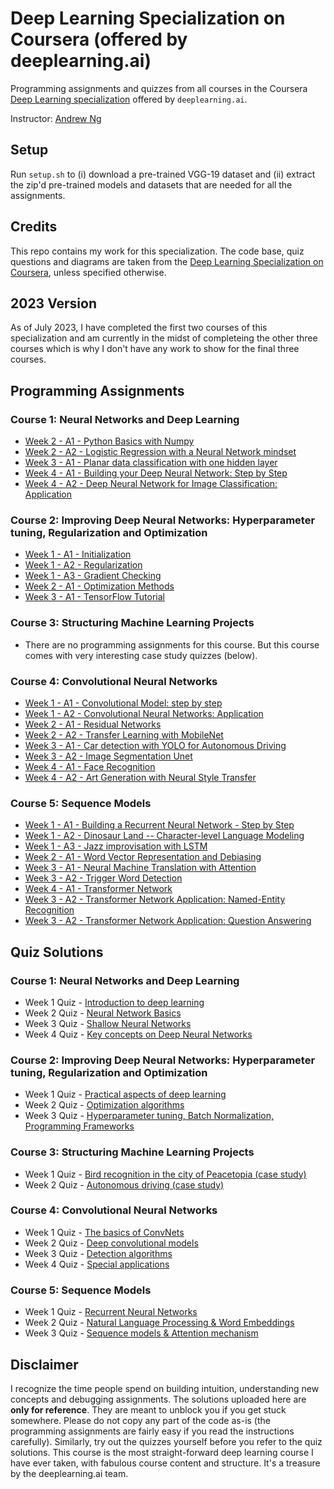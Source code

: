 # Deep Learning Specialization on Coursera (offered by deeplearning.ai)

Programming assignments and quizzes from all courses in the Coursera [Deep Learning specialization](https://www.coursera.org/specializations/deep-learning) offered by `deeplearning.ai`.

Instructor: [Andrew Ng](http://www.andrewng.org/)

## Setup

Run ```setup.sh``` to (i) download a pre-trained VGG-19 dataset and (ii) extract the zip'd pre-trained models and datasets that are needed for all the assignments.

## Credits

This repo contains my work for this specialization. The code base, quiz questions and diagrams are taken from the [Deep Learning Specialization on Coursera](https://www.coursera.org/specializations/deep-learning), unless specified otherwise.

## 2023 Version

As of July 2023, I have completed the first two courses of this specialization and am currently in the midst of completeing the other three courses which is why I don't have any work to show for the final three courses.

## Programming Assignments

### Course 1: Neural Networks and Deep Learning

  - [Week 2 - A1 - Python Basics with Numpy](https://nbviewer.org/github/rowanArora/Deep_Learning_Specialization_DeepLearning.AI_Coursera/blob/main/Course%201%20-%20Neural%20Networks%20and%20Deep%20Learning/Week%202/W2A1/Python_Basics_with_Numpy.ipynb)
  - [Week 2 - A2 - Logistic Regression with a Neural Network mindset](https://nbviewer.org/github/rowanArora/Deep_Learning_Specialization_DeepLearning.AI_Coursera/blob/main/Course%201%20-%20Neural%20Networks%20and%20Deep%20Learning/Week%202/W2A2/Logistic_Regression_with_a_Neural_Network_mindset.ipynb)
  - [Week 3 - A1 - Planar data classification with one hidden layer](https://nbviewer.org/github/rowanArora/Deep_Learning_Specialization_DeepLearning.AI_Coursera/blob/main/Course%201%20-%20Neural%20Networks%20and%20Deep%20Learning/Week%203/W3A1/Planar_data_classification_with_one_hidden_layer_2023_07_17_01_06_35.ipynb)
  - [Week 4 - A1 - Building your Deep Neural Network: Step by Step](https://nbviewer.org/github/rowanArora/Deep_Learning_Specialization_DeepLearning.AI_Coursera/blob/main/Course%201%20-%20Neural%20Networks%20and%20Deep%20Learning/Week%204/W4A1/Building_your_Deep_Neural_Network_Step_by_Step.ipynb)
  - [Week 4 - A2 - Deep Neural Network for Image Classification: Application](https://nbviewer.org/github/rowanArora/Deep_Learning_Specialization_DeepLearning.AI_Coursera/blob/main/Course%201%20-%20Neural%20Networks%20and%20Deep%20Learning/Week%204/W4A2/Deep%20Neural%20Network%20-%20Application.ipynb)

### Course 2: Improving Deep Neural Networks: Hyperparameter tuning, Regularization and Optimization

  - [Week 1 - A1 - Initialization](https://nbviewer.org/github/rowanArora/Deep_Learning_Specialization_DeepLearning.AI_Coursera/blob/main/Course%202%20-%20Improving%20Deep%20Neural%20Networks%3A%20Hyperparameter%20Tuning%2C%20Regularization%20and%20Optimization/Week%201/W1A1/Initialization.ipynb)
  - [Week 1 - A2 - Regularization](https://nbviewer.org/github/rowanArora/Deep_Learning_Specialization_DeepLearning.AI_Coursera/blob/main/Course%202%20-%20Improving%20Deep%20Neural%20Networks%3A%20Hyperparameter%20Tuning%2C%20Regularization%20and%20Optimization/Week%201/W1A2/Regularization.ipynb)
  - [Week 1 - A3 - Gradient Checking](https://nbviewer.org/github/rowanArora/Deep_Learning_Specialization_DeepLearning.AI_Coursera/blob/main/Course%202%20-%20Improving%20Deep%20Neural%20Networks%3A%20Hyperparameter%20Tuning%2C%20Regularization%20and%20Optimization/Week%201/W1A3/Gradient_Checking.ipynb)
  - [Week 2 - A1 - Optimization Methods](https://nbviewer.org/github/rowanArora/Deep_Learning_Specialization_DeepLearning.AI_Coursera/blob/main/Course%202%20-%20Improving%20Deep%20Neural%20Networks%3A%20Hyperparameter%20Tuning%2C%20Regularization%20and%20Optimization/Week%202/W2A1/Optimization_methods.ipynb)
  - [Week 3 - A1 - TensorFlow Tutorial](https://nbviewer.org/github/rowanArora/Deep_Learning_Specialization_DeepLearning.AI_Coursera/blob/main/Course%202%20-%20Improving%20Deep%20Neural%20Networks%3A%20Hyperparameter%20Tuning%2C%20Regularization%20and%20Optimization/Week%203/W3A1/Tensorflow_introduction.ipynb)

### Course 3: Structuring Machine Learning Projects

  - There are no programming assignments for this course. But this course comes with very interesting case study quizzes (below).
  
### Course 4: Convolutional Neural Networks

  - [Week 1 - A1 - Convolutional Model: step by step](https://nbviewer.org/github/rowanArora/Deep_Learning_Specialization_DeepLearning.AI_Coursera/blob/main/Course%204%20-%20Convulational%20Neural%20Networks/Week%201/W1A1/Convolution_model_Step_by_Step_v1.ipynb)
  - [Week 1 - A2 - Convolutional Neural Networks: Application](https://nbviewer.org/github/rowanArora/Deep_Learning_Specialization_DeepLearning.AI_Coursera/blob/main/Course%204%20-%20Convulational%20Neural%20Networks/Week%201/W1A2/Convolution_model_Application.ipynb)
  - [Week 2 - A1 - Residual Networks](https://nbviewer.org/github/rowanArora/Deep_Learning_Specialization_DeepLearning.AI_Coursera/blob/main/Course%204%20-%20Convulational%20Neural%20Networks/Week%202/W2A1/Residual_Networks.ipynb)
  - [Week 2 - A2 - Transfer Learning with MobileNet](https://nbviewer.org/github/rowanArora/Deep_Learning_Specialization_DeepLearning.AI_Coursera/blob/main/Course%204%20-%20Convulational%20Neural%20Networks/Week%202/W2A2/Transfer_learning_with_MobileNet_v1.ipynb)
  - [Week 3 - A1 - Car detection with YOLO for Autonomous Driving](https://nbviewer.org/github/rowanArora/Deep_Learning_Specialization_DeepLearning.AI_Coursera/blob/main/Course%204%20-%20Convulational%20Neural%20Networks/Week%203/W3A1/Autonomous_driving_application_Car_detection.ipynb)
  - [Week 3 - A2 - Image Segmentation Unet](https://nbviewer.org/github/rowanArora/Deep_Learning_Specialization_DeepLearning.AI_Coursera/blob/main/Course%204%20-%20Convulational%20Neural%20Networks/Week%203/W3A2/Image_segmentation_Unet_v2.ipynb)
  - [Week 4 - A1 - Face Recognition](https://nbviewer.org/github/rowanArora/Deep_Learning_Specialization_DeepLearning.AI_Coursera/blob/main/Course%204%20-%20Convulational%20Neural%20Networks/Week%204/W4A1/Face_Recognition.ipynb)
  - [Week 4 - A2 - Art Generation with Neural Style Transfer](https://nbviewer.org/github/rowanArora/Deep_Learning_Specialization_DeepLearning.AI_Coursera/blob/main/Course%204%20-%20Convulational%20Neural%20Networks/Week%204/W4A2/Art_Generation_with_Neural_Style_Transfer.ipynb)
  
### Course 5: Sequence Models

  - [Week 1 - A1 - Building a Recurrent Neural Network - Step by Step]()
  - [Week 1 - A2 - Dinosaur Land -- Character-level Language Modeling]()
  - [Week 1 - A3 - Jazz improvisation with LSTM]()  
  - [Week 2 - A1 - Word Vector Representation and Debiasing]()  
  - [Week 3 - A1 - Neural Machine Translation with Attention]()  
  - [Week 3 - A2 - Trigger Word Detection]()
  - [Week 4 - A1 - Transformer Network]()  
  - [Week 3 - A2 - Transformer Network Application: Named-Entity Recognition]()   
  - [Week 3 - A2 - Transformer Network Application: Question Answering]() 
  
## Quiz Solutions

### Course 1: Neural Networks and Deep Learning

  - Week 1 Quiz - [Introduction to deep learning](https://github.com/rowanArora/Deep_Learning_Specialization_DeepLearning.AI_Coursera/blob/main/Course%201%20-%20Neural%20Networks%20and%20Deep%20Learning/Week%201/Week%201%20Quiz%20-%20Introduction%20to%20Deep%20Learning.pdf)
  - Week 2 Quiz - [Neural Network Basics](https://github.com/rowanArora/Deep_Learning_Specialization_DeepLearning.AI_Coursera/blob/main/Course%201%20-%20Neural%20Networks%20and%20Deep%20Learning/Week%202/Week%202%20Quiz%20-%20Neural%20Network%20Basics.pdf)
  - Week 3 Quiz - [Shallow Neural Networks](https://github.com/rowanArora/Deep_Learning_Specialization_DeepLearning.AI_Coursera/blob/main/Course%201%20-%20Neural%20Networks%20and%20Deep%20Learning/Week%203/Week%203%20Quiz%20-%20Shallow%20Neural%20Networks.pdf)
  - Week 4 Quiz - [Key concepts on Deep Neural Networks](https://github.com/rowanArora/Deep_Learning_Specialization_DeepLearning.AI_Coursera/blob/main/Course%201%20-%20Neural%20Networks%20and%20Deep%20Learning/Week%204/Week%204%20Quiz%20-%20Key%20Concepts%20on%20Deep%20Neural%20Networks.pdf)

### Course 2: Improving Deep Neural Networks: Hyperparameter tuning, Regularization and Optimization

  - Week 1 Quiz - [Practical aspects of deep learning](https://github.com/rowanArora/Deep_Learning_Specialization_DeepLearning.AI_Coursera/blob/main/Course%202%20-%20Improving%20Deep%20Neural%20Networks%3A%20Hyperparameter%20Tuning%2C%20Regularization%20and%20Optimization/Week%201/Week%201%20Quiz%20-%20Practical%20Aspects%20of%20Deep%20Learning.pdf)
  - Week 2 Quiz - [Optimization algorithms](https://github.com/rowanArora/Deep_Learning_Specialization_DeepLearning.AI_Coursera/blob/main/Course%202%20-%20Improving%20Deep%20Neural%20Networks%3A%20Hyperparameter%20Tuning%2C%20Regularization%20and%20Optimization/Week%202/Week%202%20Quiz%20-%20Optimization%20Algorithms.pdf)
  - Week 3 Quiz - [Hyperparameter tuning, Batch Normalization, Programming Frameworks](https://github.com/rowanArora/Deep_Learning_Specialization_DeepLearning.AI_Coursera/blob/main/Course%202%20-%20Improving%20Deep%20Neural%20Networks%3A%20Hyperparameter%20Tuning%2C%20Regularization%20and%20Optimization/Week%203/Week%203%20Quiz%20-%20Hyperparameter%20tuning%2C%20Batch%20Normalization%2C%20Programming%20Frameworks.pdf)
  
### Course 3: Structuring Machine Learning Projects

  - Week 1 Quiz - [Bird recognition in the city of Peacetopia (case study)](https://github.com/rowanArora/Deep_Learning_Specialization_DeepLearning.AI_Coursera/blob/main/Course%203%20-%20Structuring%20Machine%20Learning%20Projects/Week%201%20Quiz%20-%20Bird%20Recognition%20in%20the%20City%20of%20Peacetopia%20(Case%20Study).pdf)
  - Week 2 Quiz - [Autonomous driving (case study)](https://github.com/rowanArora/Deep_Learning_Specialization_DeepLearning.AI_Coursera/blob/main/Course%203%20-%20Structuring%20Machine%20Learning%20Projects/Week%202%20Quiz%20-%20Autonomous%20Driving%20(Case%20Study).pdf)

### Course 4: Convolutional Neural Networks

  - Week 1 Quiz - [The basics of ConvNets](https://github.com/rowanArora/Deep_Learning_Specialization_DeepLearning.AI_Coursera/blob/main/Course%204%20-%20Convulational%20Neural%20Networks/Week%201/Quiz%201%20-%20The%20Basics%20of%20ConvNets.pdf)
  - Week 2 Quiz - [Deep convolutional models](https://github.com/rowanArora/Deep_Learning_Specialization_DeepLearning.AI_Coursera/blob/main/Course%204%20-%20Convulational%20Neural%20Networks/Week%202/Quiz%201%20-%20Deep%20Convolutional%20Models.pdf)
  - Week 3 Quiz - [Detection algorithms](https://github.com/rowanArora/Deep_Learning_Specialization_DeepLearning.AI_Coursera/blob/main/Course%204%20-%20Convulational%20Neural%20Networks/Week%203/Quiz%201%20-%20Detection%20Algorithms.pdf)
  - Week 4 Quiz - [Special applications](https://github.com/rowanArora/Deep_Learning_Specialization_DeepLearning.AI_Coursera/blob/main/Course%204%20-%20Convulational%20Neural%20Networks/Week%204/Quiz%201%20-%20Special%20Applications%20(Face%20Recognition%20%26%20Neural%20Style%20Transfer).pdf)

### Course 5: Sequence Models

  - Week 1 Quiz - [Recurrent Neural Networks]()
  - Week 2 Quiz - [Natural Language Processing & Word Embeddings]()
  - Week 3 Quiz - [Sequence models & Attention mechanism]()

## Disclaimer

I recognize the time people spend on building intuition, understanding new concepts and debugging assignments. The solutions uploaded here are **only for reference**. They are meant to unblock you if you get stuck somewhere. Please do not copy any part of the code as-is (the programming assignments are fairly easy if you read the instructions carefully). Similarly, try out the quizzes yourself before you refer to the quiz solutions. This course is the most straight-forward deep learning course I have ever taken, with fabulous course content and structure. It's a treasure by the deeplearning.ai team.
